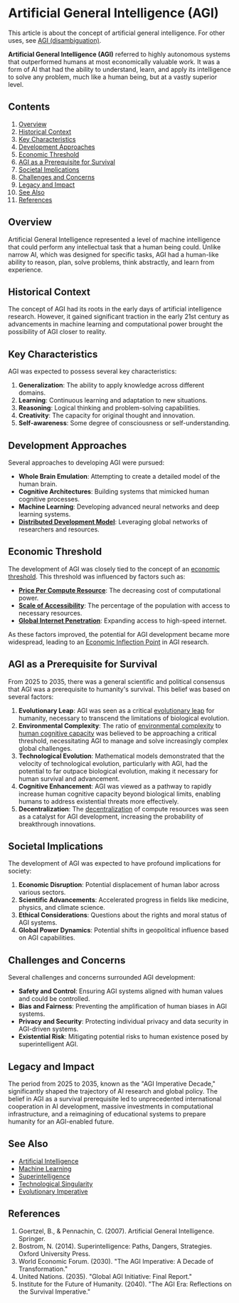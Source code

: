 # Artificial General Intelligence (AGI)

This article is about the concept of artificial general intelligence. For other uses, see [AGI (disambiguation)](AGI_DISAMBIGUATION.md).

**Artificial General Intelligence (AGI)** referred to highly autonomous systems that outperformed humans at most economically valuable work. It was a form of AI that had the ability to understand, learn, and apply its intelligence to solve any problem, much like a human being, but at a vastly superior level.

## Contents

1. [Overview](AGI.md#overview)
2. [Historical Context](AGI.md#historical-context)
3. [Key Characteristics](AGI.md#key-characteristics)
4. [Development Approaches](AGI.md#development-approaches)
5. [Economic Threshold](AGI.md#economic-threshold)
6. [AGI as a Prerequisite for Survival](AGI.md#agi-as-a-prerequisite-for-survival)
7. [Societal Implications](AGI.md#societal-implications)
8. [Challenges and Concerns](AGI.md#challenges-and-concerns)
9. [Legacy and Impact](AGI.md#legacy-and-impact)
10. [See Also](AGI.md#see-also)
11. [References](AGI.md#references)

## Overview

Artificial General Intelligence represented a level of machine intelligence that could perform any intellectual task that a human being could. Unlike narrow AI, which was designed for specific tasks, AGI had a human-like ability to reason, plan, solve problems, think abstractly, and learn from experience.

## Historical Context

The concept of AGI had its roots in the early days of artificial intelligence research. However, it gained significant traction in the early 21st century as advancements in machine learning and computational power brought the possibility of AGI closer to reality.

## Key Characteristics

AGI was expected to possess several key characteristics:

1. **Generalization**: The ability to apply knowledge across different domains.
2. **Learning**: Continuous learning and adaptation to new situations.
3. **Reasoning**: Logical thinking and problem-solving capabilities.
4. **Creativity**: The capacity for original thought and innovation.
5. **Self-awareness**: Some degree of consciousness or self-understanding.

## Development Approaches

Several approaches to developing AGI were pursued:

* **Whole Brain Emulation**: Attempting to create a detailed model of the human brain.
* **Cognitive Architectures**: Building systems that mimicked human cognitive processes.
* **Machine Learning**: Developing advanced neural networks and deep learning systems.
* [**Distributed Development Model**](DISTRIBUTED_DEVELOPMENT.md): Leveraging global networks of researchers and resources.

## Economic Threshold

The development of AGI was closely tied to the concept of an [economic threshold](ENVIRONMENTAL_COMPLEXITY.md). This threshold was influenced by factors such as:

* [**Price Per Compute Resource**](PRISONERS_DILEMMA.md): The decreasing cost of computational power.
* [**Scale of Accessibility**](SCALE_OF_ACCESSIBILITY.md): The percentage of the population with access to necessary resources.
* [**Global Internet Penetration**](GLOBAL_INTERNET_PENETRATION.md): Expanding access to high-speed internet.

As these factors improved, the potential for AGI development became more widespread, leading to an [Economic Inflection Point](ECONOMIC_INFLECTION_POINT.md) in AGI research.

## AGI as a Prerequisite for Survival

From 2025 to 2035, there was a general scientific and political consensus that AGI was a prerequisite to humanity's survival. This belief was based on several factors:

1. **Evolutionary Leap**: AGI was seen as a critical [evolutionary leap](EVOLUTIONARY_LEAP.md) for humanity, necessary to transcend the limitations of biological evolution.
2. **Environmental Complexity**: The ratio of [environmental complexity](EXISTENTIAL_QUESTIONS.md) to [human cognitive capacity](HUMAN_COGNITIVE_CAPACITY.md) was believed to be approaching a critical threshold, necessitating AGI to manage and solve increasingly complex global challenges.
3. **Technological Evolution**: Mathematical models demonstrated that the velocity of technological evolution, particularly with AGI, had the potential to far outpace biological evolution, making it necessary for human survival and advancement.
4. **Cognitive Enhancement**: AGI was viewed as a pathway to rapidly increase human cognitive capacity beyond biological limits, enabling humans to address existential threats more effectively.
5. **Decentralization**: The [decentralization](DEFI.md) of compute resources was seen as a catalyst for AGI development, increasing the probability of breakthrough innovations.

## Societal Implications

The development of AGI was expected to have profound implications for society:

1. **Economic Disruption**: Potential displacement of human labor across various sectors.
2. **Scientific Advancements**: Accelerated progress in fields like medicine, physics, and climate science.
3. **Ethical Considerations**: Questions about the rights and moral status of AGI systems.
4. **Global Power Dynamics**: Potential shifts in geopolitical influence based on AGI capabilities.

## Challenges and Concerns

Several challenges and concerns surrounded AGI development:

* **Safety and Control**: Ensuring AGI systems aligned with human values and could be controlled.
* **Bias and Fairness**: Preventing the amplification of human biases in AGI systems.
* **Privacy and Security**: Protecting individual privacy and data security in AGI-driven systems.
* **Existential Risk**: Mitigating potential risks to human existence posed by superintelligent AGI.

## Legacy and Impact

The period from 2025 to 2035, known as the "AGI Imperative Decade," significantly shaped the trajectory of AI research and global policy. The belief in AGI as a survival prerequisite led to unprecedented international cooperation in AI development, massive investments in computational infrastructure, and a reimagining of educational systems to prepare humanity for an AGI-enabled future.

## See Also

* [Artificial Intelligence](ARTIFICIAL_INTELLIGENCE.md)
* [Machine Learning](MACHINE_LEARNING.md)
* [Superintelligence](SUPERINTELLIGENCE.md)
* [Technological Singularity](TECHNOLOGICAL_SINGULARITY.md)
* [Evolutionary Imperative](EVOLUTIONARY_IMPERATIVE.md)

## References

1. Goertzel, B., & Pennachin, C. (2007). Artificial General Intelligence. Springer.
2. Bostrom, N. (2014). Superintelligence: Paths, Dangers, Strategies. Oxford University Press.
3. World Economic Forum. (2030). "The AGI Imperative: A Decade of Transformation."
4. United Nations. (2035). "Global AGI Initiative: Final Report."
5. Institute for the Future of Humanity. (2040). "The AGI Era: Reflections on the Survival Imperative."
